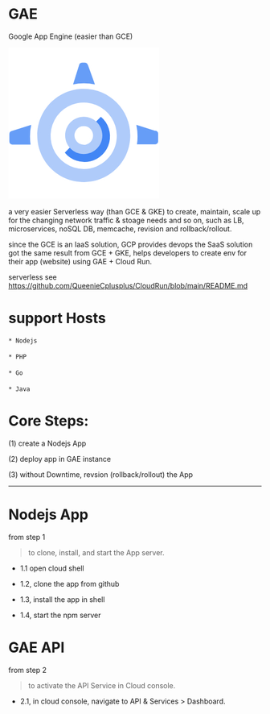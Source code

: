 # GAE
Google App Engine (easier than GCE)

![](https://raw.githubusercontent.com/QueenieCplusplus/GAE/main/gae.jpg)

a very easier Serverless way (than GCE & GKE) to create, maintain, scale up for the changing network traffic & stoage needs and so on, such as LB, microservices, noSQL DB, memcache, revision and rollback/rollout.

since the GCE is an IaaS solution, GCP provides devops the SaaS solution got the same result from GCE + GKE, helps developers to create env for their app (website) using GAE + Cloud Run.

serverless see https://github.com/QueenieCplusplus/CloudRun/blob/main/README.md

# support Hosts 

    * Nodejs

    * PHP

    * Go

    * Java

# Core Steps:

(1) create a Nodejs App

(2) deploy app in GAE instance

(3) without Downtime, revsion (rollback/rollout) the App

-----

# Nodejs App

from step 1

> to clone, install, and start the App server.

* 1.1 open cloud shell

* 1.2, clone the app from github

* 1.3, install the app in shell

* 1.4, start the npm server

# GAE API

from step 2

> to activate the API Service in Cloud console.

* 2.1, in cloud console, navigate to API & Services > Dashboard.




